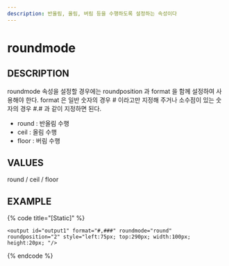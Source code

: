 ```yaml
---
description: 반올림, 올림, 버림 등을 수행하도록 설정하는 속성이다     
---
```


#   roundmode                       

## DESCRIPTION

roundmode 속성을 설정할 경우에는 roundposition 과 format 을 함께 설정하여 사용해야 한다.
format 은 일반 숫자의 경우 # 이라고만 지정해 주거나 소수점이 있는 숫자의 경우 #.# 과 같이 지정하면 된다. 

* round : 반올림 수행
* ceil : 올림 수행
* floor : 버림 수행
  
## VALUES

round / ceil / floor

## EXAMPLE

{% code title="\[Static\]" %}
```markup
<output id="output1" format="#,###" roundmode="round" roundposition="2" style="left:75px; top:290px; width:100px; height:20px; "/> 
```
{% endcode %}
